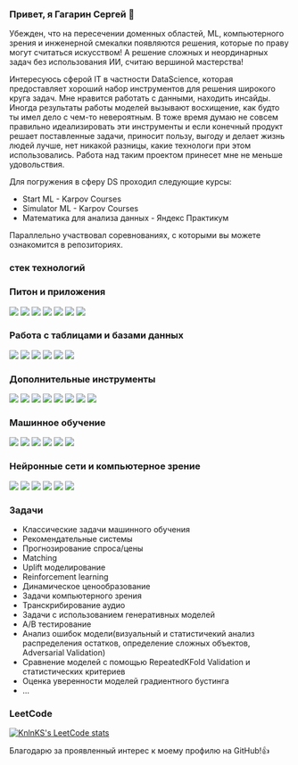 ###  Привет, я Гагарин Сергей 👋

Убежден, что на пересечении доменных областей, ML, компьютерного зрения и инженерной смекалки появляются решения, которые по праву могут считаться искусством! А решение сложных и неординарных задач без использования ИИ, считаю вершиной мастерства!

Интересуюсь сферой IT в частности DataScience, которая предоставляет хороший набор инструментов для решения широкого круга задач. Мне нравится работать с данными, находить инсайды. Иногда результаты работы моделей вызывают восхищение, как будто ты имел дело с чем-то невероятным. В тоже время думаю не совсем правильно идеализировать эти инструменты и если конечный продукт решает поставленные задачи, приносит пользу, выгоду и делает жизнь людей лучше, нет никакой разницы, какие технологи при этом использовались. Работа над таким проектом принесет мне не меньше удовольствия.

Для погружения в сферу DS проходил следующие курсы:
- Start ML - Karpov Courses
- Simulator ML - Karpov Courses
- Математика для анализа данных - Яндекс Практикум

Параллельно участвовал соревнованиях, с которыми вы можете ознакомится в репозиториях.

### стек технологий

### Питон и приложения
<img src="https://img.shields.io/badge/Python-3776AB?style=for-the-badge&logo=python&logoColor=FFA500"/> <img src="https://img.shields.io/badge/FastAPI-009688?style=for-the-badge&logo=fastapi&logoColor=white"/> <img src="https://img.shields.io/badge/streamlit-B0C4DE?style=for-the-badge&logo=streamlit&logoColor=FF4B4B"/> <img src="https://img.shields.io/badge/Telegram API-26A5E4?style=for-the-badge&logo=telegram&logoColor=white"/> <img src="https://img.shields.io/badge/tkinter-3776AB?style=for-the-badge"/> <img src="https://img.shields.io/badge/requests-3776AB?style=for-the-badge"/> <img src="https://img.shields.io/badge/Beautiful Soup-3776AB?style=for-the-badge"/> 

### Работа с таблицами и базами данных
<img src="https://img.shields.io/badge/pandas-150458?style=for-the-badge&logo=pandas&logoColor=FFA500"/> <img src="https://img.shields.io/badge/numpy-013243?style=for-the-badge&logo=numpy&logoColor=black"/> <img src="https://img.shields.io/badge/sql alchemy-D71F00?style=for-the-badge&logo=sqlalchemy&logoColor=black"/> <img src="https://img.shields.io/badge/pyspark-8FBC8F?style=for-the-badge&logo=apachespark&logoColor=E25A1C"/> <img src="https://img.shields.io/badge/postgresql-B0C4DE?style=for-the-badge&logo=postgresql&logoColor=4169E1"/> <img src="https://img.shields.io/badge/clickhouse-B0C4DE?style=for-the-badge&logo=clickhouse&logoColor=FFCC01"/>

### Дополнительные инструменты
<img src="https://img.shields.io/badge/git-B0C4DE?style=for-the-badge&logo=git&logoColor=F05032"/> <img src="https://img.shields.io/badge/jupyter-B0C4DE?style=for-the-badge&logo=jupyter&logoColor=F37626"/> <img src="https://img.shields.io/badge/docker-2496ED?style=for-the-badge&logo=docker&logoColor=white"/> <img src="https://img.shields.io/badge/airflow-FF4500?style=for-the-badge&logo=apacheairflow&logoColor=black"/> <img src="https://img.shields.io/badge/figma-2496ED?style=for-the-badge&logo=figma&logoColor=000000"/> <img src="https://img.shields.io/badge/joblib-3776AB?style=for-the-badge"/> <img src="https://img.shields.io/badge/pyment-3776AB?style=for-the-badge"/> <img src="https://img.shields.io/badge/pytest-3776AB?style=for-the-badge"/> 

### Машинное обучение
<img src="https://img.shields.io/badge/sklearn-3776AB?style=for-the-badge&logo=scikitlearn&logoColor=F7931E"/> <img src="https://img.shields.io/badge/catboost-FFA500?style=for-the-badge"/> <img src="https://img.shields.io/badge/xgboost-26A5E4?style=for-the-badge"/> <img src="https://img.shields.io/badge/lightgbm-228B22?style=for-the-badge"/> <img src="https://img.shields.io/badge/mlflow-0194E2?style=for-the-badge&logo=mlflow&logoColor=black"/> <img src="https://img.shields.io/badge/clear | ml-26A5E4?style=for-the-badge"/>

### Нейронные сети и компьютерное зрение
<img src="https://img.shields.io/badge/pytorch-EE4C2C?style=for-the-badge&logo=pytorch&logoColor=black"/> <img src="https://img.shields.io/badge/opencv-32CD32?style=for-the-badge&logo=opencv&logoColor=black"/> <img src="https://img.shields.io/badge/openai-412991?style=for-the-badge&logo=openai&logoColor=black"/> <img src="https://img.shields.io/badge/hugging face-FFA500?style=for-the-badge"/> <img src="https://img.shields.io/badge/yolo-FF00FF?style=for-the-badge"/> <img src="https://img.shields.io/badge/roboflow-800080?style=for-the-badge"/>

### Задачи
- Классические задачи машинного обучения
- Рекомендательные системы
- Прогнозированиe спроса/цены
- Matching
- Uplift моделирование
- Reinforcement learning
- Динамическое ценообразование
- Задачи компьютерного зрения
- Транскрибирование аудио
- Задачи с использованием генеративных моделей
- А/В тестирование
- Анализ ошибок модели(визуальный и статистичекий анализ распределения остатков, определение сложных объектов, Adversarial Validation)
- Сравнение моделей с помощью RepeatedKFold Validation и статистических критериев
- Оценка уверенности моделей градиентного бустинга
- ...

### LeetCode

[![KnlnKS's LeetCode stats](https://leetcode-stats-six.vercel.app/api?username=user9030Z)](https://github.com/KnlnKS/leetcode-stats)

Благодарю за проявленный интерес к моему профилю на GitHub!👍
